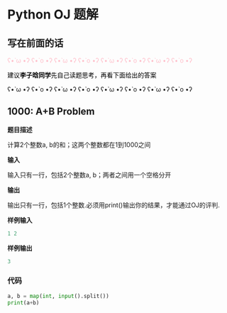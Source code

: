 # Python OJ 题解

## 写在前面的话

<font color=pink>ʕ•̀ ω •́ʔ ʕ•̀ o •́ʔ ʕ•̀ ω •́ʔ ʕ•̀ o •́ʔ ʕ•̀ ω •́ʔ ʕ•̀ o •́ʔ ʕ•̀ ω •́ʔ ʕ•̀ o •́ʔ</font>

<p><font color=black>建议<b>李子晗同学</b>先自己读题思考，再看下面给出的答案</font></p>

ʕ•̀ ω •́ʔ ʕ•̀ o •́ʔ ʕ•̀ ω •́ʔ ʕ•̀ o •́ʔ ʕ•̀ ω •́ʔ ʕ•̀ o •́ʔ ʕ•̀ ω •́ʔ ʕ•̀ o •́ʔ

## 1000: A+B Problem

**题目描述**

计算2个整数a, b的和；这两个整数都在1到1000之间

**输入**

输入只有一行，包括2个整数a, b；两者之间用一个空格分开

**输出**

输出只有一行，包括1个整数.必须用print()输出你的结果，才能通过OJ的评判.

**样例输入**

```python
1 2
```

**样例输出**

```python
3
```

### 代码

```python
a, b = map(int, input().split())
print(a+b)
```
